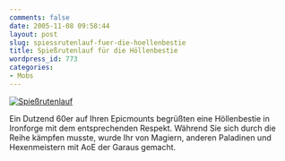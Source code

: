 ```yaml
---
comments: false
date: 2005-11-08 09:58:44
layout: post
slug: spiessrutenlauf-fuer-die-hoellenbestie
title: Spießrutenlauf für die Höllenbestie
wordpress_id: 773
categories:
- Mobs
---
```


[![Spießrutenlauf](http://static.flickr.com/27/61184914_281a2bb208.jpg)](http://www.flickr.com/photos/walsweer/61184914/)

Ein Dutzend 60er auf Ihren Epicmounts begrüßten eine Höllenbestie in Ironforge mit dem entsprechenden Respekt. Während Sie sich durch die Reihe kämpfen musste, wurde Ihr von Magiern, anderen Paladinen und Hexenmeistern mit AoE der Garaus gemacht.

